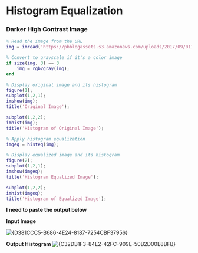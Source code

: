# Histogram Equalization


### Darker High Contrast Image

```matlab
% Read the image from the URL
img = imread('https://pbblogassets.s3.amazonaws.com/uploads/2017/09/01110149/tonal-cover.jpg');

% Convert to grayscale if it's a color image
if size(img, 3) == 3
    img = rgb2gray(img);
end

% Display original image and its histogram
figure(1);
subplot(1,2,1);
imshow(img);
title('Original Image');

subplot(1,2,2);
imhist(img);
title('Histogram of Original Image');

% Apply histogram equalization
imgeq = histeq(img);

% Display equalized image and its histogram
figure(2);
subplot(1,2,1);
imshow(imgeq);
title('Histogram Equalized Image');

subplot(1,2,2);
imhist(imgeq);
title('Histogram of Equalized Image');

```
**I need to paste the output below**

**Input Image**

![{D381CCC5-B686-4E24-8187-7254CBF37956}](https://github.com/user-attachments/assets/8e1078f3-2b72-4f61-a63a-6324d7de944b)

**Output Histogram**
![{C32DB1F3-84E2-42FC-909E-50B2D00E8BFB}](https://github.com/user-attachments/assets/6a22ef72-a42e-4995-a931-00640b1ccec3)


